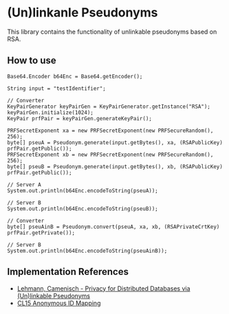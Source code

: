 # (Un)linkanle Pseudonyms

This library contains the functionality of unlinkable pseudonyms based on RSA.

## How to use

```
Base64.Encoder b64Enc = Base64.getEncoder();

String input = "testIdentifier";

// Converter
KeyPairGenerator keyPairGen = KeyPairGenerator.getInstance("RSA");
keyPairGen.initialize(1024);
KeyPair prfPair = keyPairGen.generateKeyPair();

PRFSecretExponent xa = new PRFSecretExponent(new PRFSecureRandom(), 256);
byte[] pseuA = Pseudonym.generate(input.getBytes(), xa, (RSAPublicKey) prfPair.getPublic());
PRFSecretExponent xb = new PRFSecretExponent(new PRFSecureRandom(), 256);
byte[] pseuB = Pseudonym.generate(input.getBytes(), xb, (RSAPublicKey) prfPair.getPublic());

// Server A
System.out.println(b64Enc.encodeToString(pseuA));

// Server B
System.out.println(b64Enc.encodeToString(pseuB));

// Converter
byte[] pseuAinB = Pseudonym.convert(pseuA, xa, xb, (RSAPrivateCrtKey) prfPair.getPrivate());

// Server B
System.out.println(b64Enc.encodeToString(pseuAinB));
```

## Implementation References

* [Lehmann, Camenisch - Privacy for Distributed Databases via (Un)linkable Pseudonyms](https://eprint.iacr.org/2017/022.pdf)
* [CL15 Anonymous ID Mapping](https://asecuritysite.com/homomorphic/cl15)